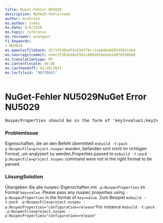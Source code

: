 ```yaml
---
title: NuGet-Fehler NU5029
description: NU5029-Fehlercode
author: mishra14
ms.author: jodou
ms.date: 8/8/2018
ms.topic: reference
ms.reviewer: anangaur
f1_keywords:
- NU5029
ms.openlocfilehash: d173fb30a4f41b50f78cc1aa0484028549bb14b9
ms.sourcegitcommit: ee6c3f203648a5561c809db54ebeb1d0f0598b68
ms.translationtype: MT
ms.contentlocale: de-DE
ms.lasthandoff: 01/26/2021
ms.locfileid: "98779641"
---
```

# <a name="nuget-error-nu5029"></a><span data-ttu-id="f83d9-103">NuGet-Fehler NU5029</span><span class="sxs-lookup"><span data-stu-id="f83d9-103">NuGet Error NU5029</span></span>
<pre>NuspecProperties should be in the form of 'key1=value1;key2=value2'.</pre>

### <a name="issue"></a><span data-ttu-id="f83d9-104">Problem</span><span class="sxs-lookup"><span data-stu-id="f83d9-104">Issue</span></span>

<span data-ttu-id="f83d9-105">Eigenschaften, die an den Befehl übermittelt `msbuild -t:pack -p:NuspecFile=project.nuspec` wurden, befanden sich nicht im richtigen Format, um analysiert zu werden.</span><span class="sxs-lookup"><span data-stu-id="f83d9-105">Properties passed to `msbuild -t:pack -p:NuspecFile=project.nuspec` command were not in the right format to be parsed.</span></span>


### <a name="solution"></a><span data-ttu-id="f83d9-106">Lösung</span><span class="sxs-lookup"><span data-stu-id="f83d9-106">Solution</span></span>

<span data-ttu-id="f83d9-107">Übergeben Sie alle nuspec-Eigenschaften mit `-p:NuspecProperties` im Format `key=value` .</span><span class="sxs-lookup"><span data-stu-id="f83d9-107">Please pass any nuspec properties using `-p:NuspecProperties` in the format of `key=value`.</span></span> <span data-ttu-id="f83d9-108">Zum Beispiel `msbuild -t:pack -p:NuspecFile=project.nuspec -p:NuspecProperties="configuration=release"`</span><span class="sxs-lookup"><span data-stu-id="f83d9-108">For instance `msbuild -t:pack -p:NuspecFile=project.nuspec -p:NuspecProperties="configuration=release"`</span></span>

